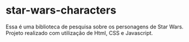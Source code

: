 # star-wars-characters
Essa é uma biblioteca de pesquisa sobre os personagens de Star Wars. Projeto realizado com utilização de Html, CSS e Javascript.
